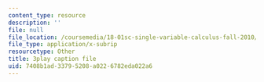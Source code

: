 ```yaml
---
content_type: resource
description: ''
file: null
file_location: /coursemedia/18-01sc-single-variable-calculus-fall-2010/7408b1ad33795208a0226782eda022a6_eRCN3daFCmU.vtt
file_type: application/x-subrip
resourcetype: Other
title: 3play caption file
uid: 7408b1ad-3379-5208-a022-6782eda022a6
---
```

